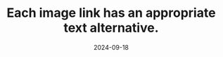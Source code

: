 ---
N: '112'
Rubrique: Images et médias
title: Each image link has an appropriate text alternative.
abstract: 
categories: ["Images and media"]
agrege: O4112-E023
opquast: '4 112'
indiceebook: '23'
description: "Rule n° 023"
before: "022"
weight: "023"
after: "024"
actif: '1'
layout: rules
date: 2024-09-18
tags: ["", ""]
objectif: ["", ""]
Meo: [""]
Controle: [""
]
epubcheck: 
ace: 
Source: ["Opquast"]
Referentiel: [""]
Steps: ["", ""]
---